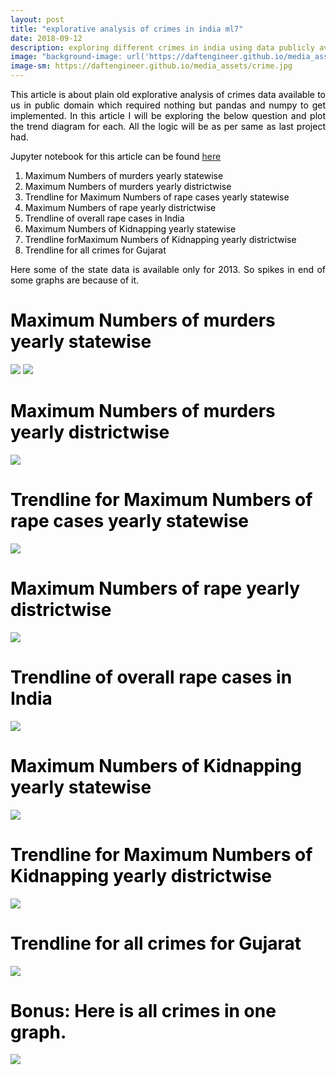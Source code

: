 ```yaml
---
layout: post
title: "explorative analysis of crimes in india ml7"
date: 2018-09-12
description: exploring different crimes in india using data publicly available about it.
image: "background-image: url('https://daftengineer.github.io/media_assets/crime.jpg');"
image-sm: https://daftengineer.github.io/media_assets/crime.jpg
---
```


<div style="color:black;"><p></p>
 <p style="text-align:justify;">This article is about plain old explorative analysis of crimes data available to us in public domain which required nothing but pandas and numpy to get implemented. In this article I will be exploring the below question and plot the trend diagram for each. All the logic will be as per same as last project had.</p>
 <p style="text-align:justify;">Jupyter notebook for this article can be found <a href="https://github.com/daftengineer/MachineLearningProjects/blob/master/Crimes_in_india.ipynb">here</a></p>
 <ol>
  <li>Maximum Numbers of murders yearly statewise</li>
  <li>Maximum Numbers of murders yearly districtwise</li>
  <li>Trendline for Maximum Numbers of rape cases yearly statewise</li>
  <li>Maximum Numbers of rape yearly districtwise</li>
  <li>Trendline of overall rape cases in India</li>
  <li>Maximum Numbers of Kidnapping yearly statewise</li>
  <li>Trendline forMaximum Numbers of Kidnapping yearly districtwise</li>
  <li>Trendline for all crimes for Gujarat</li>
 </ol>
 <p style="text-align:justify;">Here some of the state data is available only for 2013. So spikes in end of some graphs are because of it. </p>
 <h1>Maximum Numbers of murders yearly statewise</h1>
 <img src="https://daftengineer.github.io/media_assets/ml7p1.jpg" />
 <img src="https://daftengineer.github.io/media_assets/ml7p2.jpg" />
  <h1>Maximum Numbers of murders yearly districtwise</h1>
<img src="https://daftengineer.github.io/media_assets/ml7p3.jpg" />
  <h1>Trendline for Maximum Numbers of rape cases yearly statewise</h1>
 <img src="https://daftengineer.github.io/media_assets/ml7p4.jpg" />
  <h1>Maximum Numbers of rape yearly districtwise</h1>
 <img src="https://daftengineer.github.io/media_assets/ml7p6.jpg" />
  <h1>Trendline of overall rape cases in India</h1>
 <img src="https://daftengineer.github.io/media_assets/ml7p5.jpg" />
  <h1>Maximum Numbers of Kidnapping yearly statewise</h1>
<img src="https://daftengineer.github.io/media_assets/ml7p7.jpg" />
  <h1>Trendline for Maximum Numbers of Kidnapping yearly districtwise</h1>
<img src="https://daftengineer.github.io/media_assets/ml7p8.jpg" />
  <h1>Trendline for all crimes for Gujarat</h1>
<img src="https://daftengineer.github.io/media_assets/ml7p9.jpg" />
 <h1>Bonus: Here is all crimes in one graph.</h1>
<img src="https://daftengineer.github.io/media_assets/ml7p10.jpg" />


 </div>

